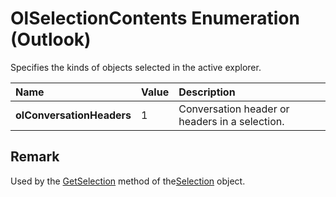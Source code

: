 
# OlSelectionContents Enumeration (Outlook)

Specifies the kinds of objects selected in the active explorer.



|**Name**|**Value**|**Description**|
|:-----|:-----|:-----|
| **olConversationHeaders**|1|Conversation header or headers in a selection.|

## Remark

Used by the [GetSelection](c6af6665-d97d-3833-1014-5b43282bafc2.md) method of the[Selection](0b06a3ce-0445-db8f-e6e8-bb7bd469c50f.md) object.

